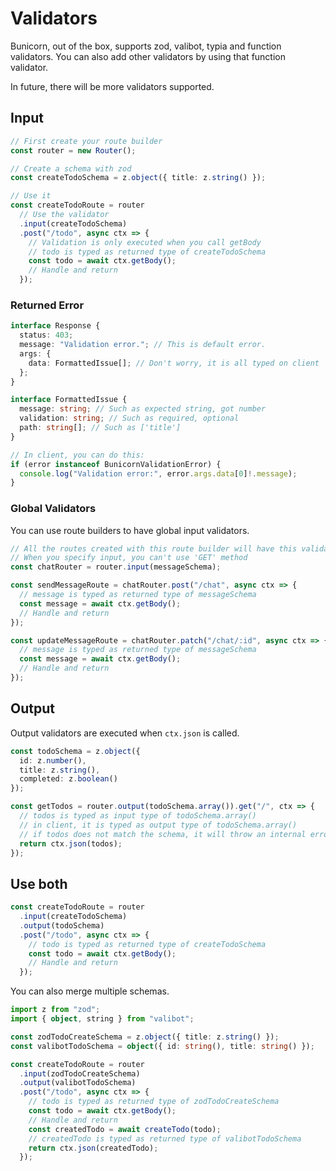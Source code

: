 # Validators

Bunicorn, out of the box, supports zod, valibot, typia and function validators. You can also add other validators by using that function validator.

In future, there will be more validators supported.

## Input

```ts
// First create your route builder
const router = new Router();

// Create a schema with zod
const createTodoSchema = z.object({ title: z.string() });

// Use it
const createTodoRoute = router
  // Use the validator
  .input(createTodoSchema)
  .post("/todo", async ctx => {
    // Validation is only executed when you call getBody
    // todo is typed as returned type of createTodoSchema
    const todo = await ctx.getBody();
    // Handle and return
  });
```

### Returned Error

```ts
interface Response {
  status: 403;
  message: "Validation error."; // This is default error.
  args: {
    data: FormattedIssue[]; // Don't worry, it is all typed on client
  };
}

interface FormattedIssue {
  message: string; // Such as expected string, got number
  validation: string; // Such as required, optional
  path: string[]; // Such as ['title']
}

// In client, you can do this:
if (error instanceof BunicornValidationError) {
  console.log("Validation error:", error.args.data[0]!.message);
}
```

### Global Validators

You can use route builders to have global input validators.

```ts
// All the routes created with this route builder will have this validator
// When you specify input, you can't use 'GET' method
const chatRouter = router.input(messageSchema);

const sendMessageRoute = chatRouter.post("/chat", async ctx => {
  // message is typed as returned type of messageSchema
  const message = await ctx.getBody();
  // Handle and return
});

const updateMessageRoute = chatRouter.patch("/chat/:id", async ctx => {
  // message is typed as returned type of messageSchema
  const message = await ctx.getBody();
  // Handle and return
});
```

## Output

Output validators are executed when `ctx.json` is called.

```ts
const todoSchema = z.object({
  id: z.number(),
  title: z.string(),
  completed: z.boolean()
});

const getTodos = router.output(todoSchema.array()).get("/", ctx => {
  // todos is typed as input type of todoSchema.array()
  // in client, it is typed as output type of todoSchema.array()
  // if todos does not match the schema, it will throw an internal error and log issues.
  return ctx.json(todos);
});
```

## Use both

```ts
const createTodoRoute = router
  .input(createTodoSchema)
  .output(todoSchema)
  .post("/todo", async ctx => {
    // todo is typed as returned type of createTodoSchema
    const todo = await ctx.getBody();
    // Handle and return
  });
```

You can also merge multiple schemas.

```ts
import z from "zod";
import { object, string } from "valibot";

const zodTodoCreateSchema = z.object({ title: z.string() });
const valibotTodoSchema = object({ id: string(), title: string() });

const createTodoRoute = router
  .input(zodTodoCreateSchema)
  .output(valibotTodoSchema)
  .post("/todo", async ctx => {
    // todo is typed as returned type of zodTodoCreateSchema
    const todo = await ctx.getBody();
    // Handle and return
    const createdTodo = await createTodo(todo);
    // createdTodo is typed as returned type of valibotTodoSchema
    return ctx.json(createdTodo);
  });
```
